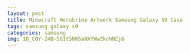 ```yaml
---
layout: post
title: Minecraft Herobrine Artwork Samsung Galaxy S9 Case
tags: samsung galaxy s9
categories: samsung
img: 18_COY-Z4B-5G1t5NK6aNXYWwZkcNNEj6
---
```

